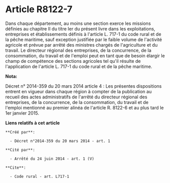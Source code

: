 # Article R8122-7

Dans chaque département, au moins une section exerce les missions définies au chapitre II du titre Ier du présent livre dans
les exploitations, entreprises et établissements définis à l'article L. 717-1 du code rural et de la pêche maritime, sauf
exception justifiée par le faible volume de l'activité agricole et prévue par arrêté des ministres chargés de l'agriculture
et du travail. Le directeur régional des entreprises, de la concurrence, de la consommation, du travail et de l'emploi peut
en tant que de besoin élargir le champ de compétence des sections agricoles tel qu'il résulte de l'application de l'article
L. 717-1 du code rural et de la pêche maritime.

**Nota:**

Décret n° 2014-359 du 20 mars 2014 article 4 : Les présentes dispositions entrent en vigueur dans chaque région à compter de
la publication au recueil des actes administratifs de l'arrêté du directeur régional des entreprises, de la concurrence, de
la consommation, du travail et de l'emploi mentionné au premier alinéa de l'article R. 8122-6 et au plus tard le 1er janvier
2015.

**Liens relatifs à cet article**

	**Créé par**:

	  - Décret n°2014-359 du 20 mars 2014 - art. 1

	**Cité par**:

	  - Arrêté du 24 juin 2014 - art. 1 (V)

	**Cite**:

	  - Code rural - art. L717-1

